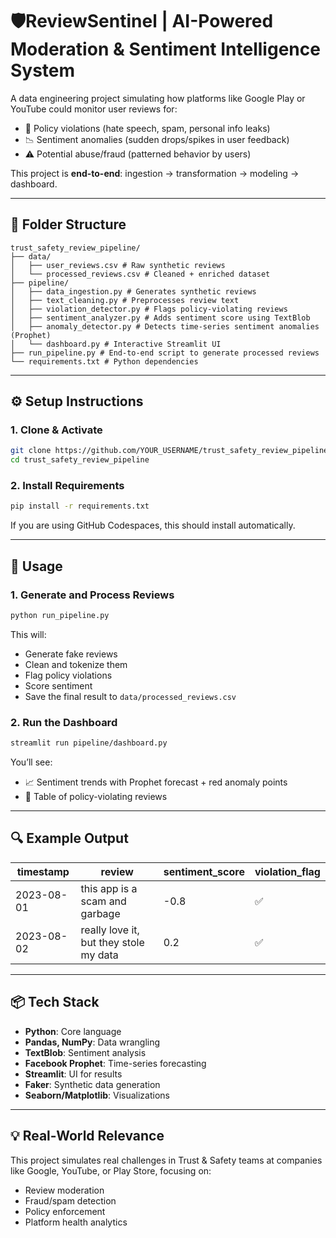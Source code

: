 
# 🛡️ReviewSentinel | AI-Powered Moderation & Sentiment Intelligence System

A data engineering project simulating how platforms like Google Play or YouTube could monitor user reviews for:

- 🚨 Policy violations (hate speech, spam, personal info leaks)
- 📉 Sentiment anomalies (sudden drops/spikes in user feedback)
- ⚠️ Potential abuse/fraud (patterned behavior by users)

This project is **end-to-end**: ingestion → transformation → modeling → dashboard.

---

## 📁 Folder Structure

```
trust_safety_review_pipeline/
├── data/
│   ├── user_reviews.csv # Raw synthetic reviews
│   └── processed_reviews.csv # Cleaned + enriched dataset
├── pipeline/
│   ├── data_ingestion.py # Generates synthetic reviews
│   ├── text_cleaning.py # Preprocesses review text
│   ├── violation_detector.py # Flags policy-violating reviews
│   ├── sentiment_analyzer.py # Adds sentiment score using TextBlob
│   ├── anomaly_detector.py # Detects time-series sentiment anomalies (Prophet)
│   └── dashboard.py # Interactive Streamlit UI
├── run_pipeline.py # End-to-end script to generate processed reviews
└── requirements.txt # Python dependencies
```

---

## ⚙️ Setup Instructions

### 1. Clone & Activate

```bash
git clone https://github.com/YOUR_USERNAME/trust_safety_review_pipeline.git
cd trust_safety_review_pipeline
```

### 2. Install Requirements

```bash
pip install -r requirements.txt
```

If you are using GitHub Codespaces, this should install automatically.

---

## 🚀 Usage

### 1. Generate and Process Reviews

```bash
python run_pipeline.py
```

This will:

- Generate fake reviews
- Clean and tokenize them
- Flag policy violations
- Score sentiment
- Save the final result to `data/processed_reviews.csv`

### 2. Run the Dashboard

```bash
streamlit run pipeline/dashboard.py
```

You’ll see:

- 📈 Sentiment trends with Prophet forecast + red anomaly points
- 🚨 Table of policy-violating reviews

---

## 🔍 Example Output

| timestamp   | review                                | sentiment_score | violation_flag |
|--------------|--------------------------------------|-----------------|----------------|
| 2023-08-01  | this app is a scam and garbage        | -0.8           | ✅            |
| 2023-08-02  | really love it, but they stole my data | 0.2            | ✅            |

---

## 📦 Tech Stack
- **Python**: Core language
- **Pandas, NumPy**: Data wrangling
- **TextBlob**: Sentiment analysis
- **Facebook Prophet**: Time-series forecasting
- **Streamlit**: UI for results
- **Faker**: Synthetic data generation
- **Seaborn/Matplotlib**: Visualizations

---

## 💡 Real-World Relevance
This project simulates real challenges in Trust & Safety teams at companies like Google, YouTube, or Play Store, focusing on:

- Review moderation
- Fraud/spam detection
- Policy enforcement
- Platform health analytics

